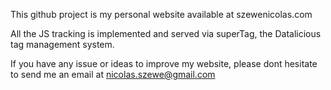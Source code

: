 This github project is my personal website available at szewenicolas.com

All the JS tracking is implemented and served via superTag, the Datalicious tag management system. 

If you have any issue or ideas to improve my website, please dont hesitate to send me an email at nicolas.szewe@gmail.com
